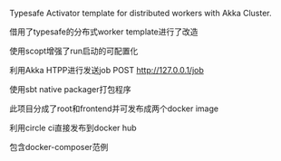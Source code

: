 Typesafe Activator template for distributed workers with Akka Cluster.

借用了typesafe的分布式worker template进行了改造

使用scopt增强了run启动的可配置化

利用Akka HTPP进行发送job
POST http://127.0.0.1/job

使用sbt native packager打包程序

此项目分成了root和frontend并可发布成两个docker image

利用circle ci直接发布到docker hub

包含docker-composer范例
